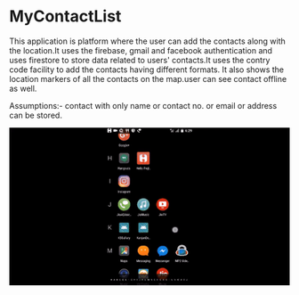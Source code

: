 # MyContactList
This application is platform where the user can add the contacts along with the location.It uses the firebase, gmail and facebook authentication and uses firestore to store data related to users' contacts.It uses the contry code facility to add the contacts having different formats. It also shows the location markers of all the contacts on the map.user can see contact offline as well.

Assumptions:- contact with only name or contact no. or email or address can be stored.

![Output sample](https://github.com/sahildoshi013/MyContactList/blob/master/my_sample.gif)
